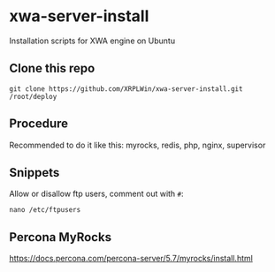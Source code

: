 # xwa-server-install
Installation scripts for XWA engine on Ubuntu 

## Clone this repo

```
git clone https://github.com/XRPLWin/xwa-server-install.git /root/deploy
```
## Procedure

Recommended to do it like this: myrocks, redis, php, nginx, supervisor

## Snippets

Allow or disallow ftp users, comment out with `#`:
```
nano /etc/ftpusers
```

## Percona MyRocks

https://docs.percona.com/percona-server/5.7/myrocks/install.html
